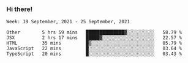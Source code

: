 ### Hi there!

<!--START_SECTION:waka-->
```text
Week: 19 September, 2021 - 25 September, 2021

Other        5 hrs 59 mins   ██████████████▓░░░░░░░░░░   58.79 % 
JSX          2 hrs 17 mins   █████▓░░░░░░░░░░░░░░░░░░░   22.57 % 
HTML         35 mins         █▒░░░░░░░░░░░░░░░░░░░░░░░   05.79 % 
JavaScript   22 mins         █░░░░░░░░░░░░░░░░░░░░░░░░   03.64 % 
TypeScript   20 mins         █░░░░░░░░░░░░░░░░░░░░░░░░   03.43 % 
```
<!--END_SECTION:waka-->
